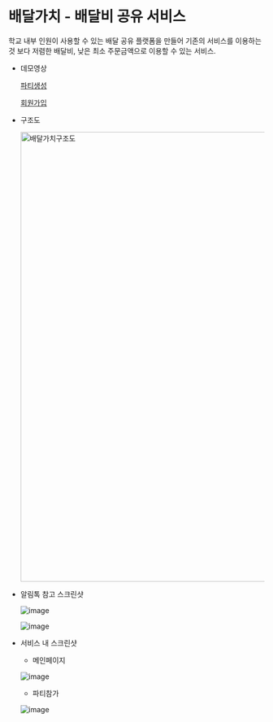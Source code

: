 배달가치 - 배달비 공유 서비스
=======================

학교 내부 인원이 사용할 수 있는 배달 공유 플랫폼을 만들어 기존의 서비스를 이용하는 것 보다 저렴한 배달비, 낮은 최소 주문금액으로 이용할 수 있는 서비스.

- 데모영상

  [파티생성](https://youtu.be/KADlQCrWI_0)

  [회원가입](https://youtu.be/Q8nCXacjots)

- 구조도

  <img width="885" alt="배달가치구조도" src="https://github.com/syha6821/bdgc/assets/83122197/c603b6f6-27ff-48d5-b730-60781831c00e">


- 알림톡 참고 스크린샷
  
  ![image](https://github.com/syha6821/bdgc/assets/83122197/33839b2f-f9de-41d6-8a00-114ae1b3d0a4)

  ![image](https://github.com/syha6821/bdgc/assets/83122197/f1be7437-7e44-4e46-a2c5-6bac4b7a857d)

- 서비스 내 스크린샷
  
  - 메인페이지
  
  ![image](https://github.com/syha6821/bdgc/assets/83122197/1005c1f4-2ae1-40a8-b644-741e907fa244)
  
  - 파티참가
  
  ![image](https://github.com/syha6821/bdgc/assets/83122197/2e20a888-7c98-4c0f-a84b-908156a823f3)
